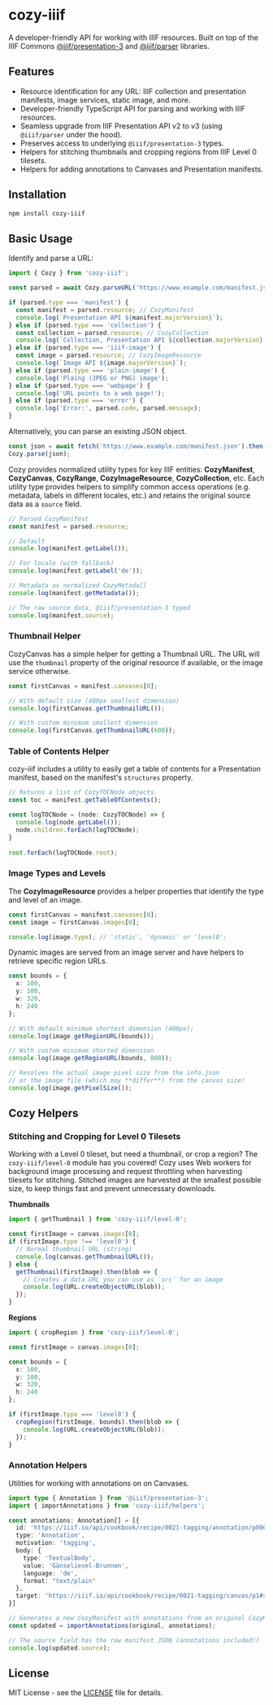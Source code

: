 # cozy-iiif

A developer-friendly API for working with IIIF resources. Built on top of the IIIF Commons [@iiif/presentation-3](https://github.com/IIIF-Commons/presentation-3-types) and [@iiif/parser](https://github.com/IIIF-Commons/parser) libraries.

## Features

- Resource identification for any URL: IIIF collection and presentation manifests, image services, static image, and more.
- Developer-friendly TypeScript API for parsing and working with IIIF resources.
- Seamless upgrade from IIIF Presentation API v2 to v3 (using `@iiif/parser` under the hood).
- Preserves access to underlying `@iiif/presentation-3` types.
- Helpers for stitching thumbnails and cropping regions from IIIF Level 0 tilesets.
- Helpers for adding annotations to Canvases and Presentation manifests.

## Installation

```bash
npm install cozy-iiif
```

## Basic Usage

Identify and parse a URL:

```ts
import { Cozy } from 'cozy-iiif';

const parsed = await Cozy.parseURL('https://www.example.com/manifest.json');

if (parsed.type === 'manifest') {
  const manifest = parsed.resource; // CozyManifest
  console.log(`Presentation API ${manifest.majorVersion}`);
} else if (parsed.type === 'collection') {
  const collection = parsed.resource; // CozyCollection
  console.log(`Collection, Presentation API ${collection.majorVersion}`);
} else if (parsed.type === 'iiif-image') {
  const image = parsed.resource; // CozyImageResource
  console.log(`Image API ${image.majorVersion}`);
} else if (parsed.type === 'plain-image') {
  console.log('Plaing (JPEG or PNG) image');
} else if (parsed.type === 'webpage') {
  console.log('URL points to a web page!');
} else if (parsed.type === 'error') {
  console.log('Error:', parsed.code, parsed.message);
}
```

Alternatively, you can parse an existing JSON object.

```ts
const json = await fetch('https://www.example.com/manifest.json').then(res => res.json());
Cozy.parse(json);
```

Cozy provides normalized utility types for key IIIF entities: **CozyManifest**, 
**CozyCanvas**, **CozyRange**, **CozyImageResource**, **CozyCollection**, etc. Each
utility type provides helpers to simplify common access operations (e.g. metadata, 
labels in different locales, etc.) and retains the original source data
as a `source` field.

```ts
// Parsed CozyManifest
const manifest = parsed.resource;

// Default
console.log(manifest.getLabel()); 

// For locale (with fallback)
console.log(manifest.getLabel('de'));

// Metadata as normalized CozyMetada[]
console.log(manifest.getMetadata());

// The raw source data, @iiif/presentation-3 typed
console.log(manifest.source);
```

### Thumbnail Helper

CozyCanvas has a simple helper for getting a Thumbnail URL. The URL
will use the `thumbnail` property of the original resource if available, or the image service
otherwise.

```ts
const firstCanvas = manifest.canvases[0];

// With default size (400px smallest dimension)
console.log(firstCanvas.getThumbnailURL());

// With custom minimum smallest dimension
console.log(firstCanvas.getThumbnailURL(600));
```

### Table of Contents Helper

cozy-iiif includes a utility to easily get a table of contents for a Presentation manifest,
based on the manifest's `structures` property.

```ts
// Returns a list of CozyTOCNode objects.
const toc = manifest.getTableOfContents(); 

const logTOCNode = (node: CozyTOCNode) => {
  console.log(node.getLabel());
  node.children.forEach(logTOCNode);
}
    
root.forEach(logTOCNode.root);
```

### Image Types and Levels

The **CozyImageResource** provides a helper properties that identify the type and level of 
an image.

```ts
const firstCanvas = manifest.canvases[0];
const image = firstCanvas.images[0];

console.log(image.type); // 'static', 'dynamic' or 'level0';
```

Dynamic images are served from an image server and have helpers to retrieve specific region URLs.

```ts
const bounds = {
  x: 100,
  y: 100,
  w: 320,
  h: 240
};

// With default minimum shortest dimension (400px);
console.log(image.getRegionURL(bounds));

// With custom minimum shorted dimension
console.log(image.getRegionURL(bounds, 800));

// Resolves the actual image pixel size from the info.json
// or the image file (which may **differ**) from the canvas size!
console.log(image.getPixelSize());
```

## Cozy Helpers

### Stitching and Cropping for Level 0 Tilesets

Working with a Level 0 tileset, but need a thumbnail, or crop a region? The `cozy-iiif/level-0` module 
has you covered! Cozy uses Web workers for background image processing and request throttling when 
harvesting tilesets for stitching. Stitched images are harvested at the smallest possible size, 
to keep things fast and prevent unnecessary downloads.


**Thumbnails**

```ts
import { getThumbnail } from 'cozy-iiif/level-0';

const firstImage = canvas.images[0];
if (firstImage.type !== 'level0') {
  // Normal thumbnail URL (string)
  console.log(canvas.getThumbnailURL());
} else {
  getThumbnail(firstImage).then(blob => {
    // Creates a data URL you can use as `src` for an image
    console.log(URL.createObjectURL(blob));
  });
}
```

**Regions**

```ts
import { cropRegion } from 'cozy-iiif/level-0';

const firstImage = canvas.images[0];

const bounds = {
  x: 100,
  y: 100,
  w: 320,
  h: 240
};

if (firstImage.type === 'level0') {
  cropRegion(firstImage, bounds).then(blob => {
    console.log(URL.createObjectURL(blob));
  });
}
```

### Annotation Helpers

Utilities for working with annotations on on Canvases.

```ts
import type { Annotation } from '@iiif/presentation-3';
import { importAnnotations } from 'cozy-iiif/helpers';

const annotations: Annotation[] = [{
  id: 'https://iiif.io/api/cookbook/recipe/0021-tagging/annotation/p0002-tag',
  type: 'Annotation',
  motivation: 'tagging',
  body: {
    type: 'TextualBody',
    value: 'Gänseliesel-Brunnen',
    language: 'de',
    format: "text/plain"
  },
  target: 'https://iiif.io/api/cookbook/recipe/0021-tagging/canvas/p1#xywh=265,661,1260,1239'
}]

// Generates a new CozyManifest with annotations from an original CozyManifest.
const updated = importAnnotations(original, annotations);

// The source field has the raw manifest JSON (annotations included!)
console.log(updated.source);
```

## License

MIT License - see the [LICENSE](LICENSE) file for details.
